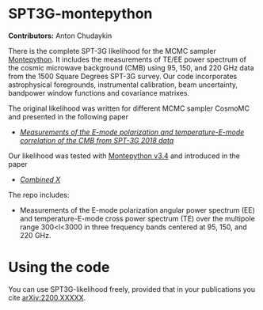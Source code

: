 # SPT3G-montepython

**Contributors:** Anton Chudaykin

There is the complete SPT-3G likelihood for the MCMC sampler [Montepython](https://github.com/brinckmann/montepython_public). It includes the measurements of TE/EE power spectrum of the cosmic microwave background (CMB) using 95, 150, and 220 GHz data from the 1500 Square Degrees SPT-3G survey. Our code incorporates astrophysical foregrounds, instrumental calibration, beam uncertainty, bandpower window functions and covariance matrixes.

The original likelihood was written for different MCMC sampler CosmoMC and presented in the following paper

* [*Measurements of the E-mode polarization and temperature-E-mode correlation of the CMB from SPT-3G 2018 data*](https://arxiv.org/abs/2101.01684)

Our likelihood was tested with [Montepython v3.4](https://baudren.github.io/montepython.html) and introduced in the paper

* [*Combined X*](https://arxiv.org/abs/2200.XXXXX)

The repo includes: 

* Measurements of the E-mode polarization angular power spectrum (EE) and temperature-E-mode cross power spectrum (TE) over the multipole range 300<l<3000 in three frequency bands centered at 95, 150, and 220 GHz.

# Using the code

You can use SPT3G-likelihood freely, provided that in your publications you cite [arXiv:2200.XXXXX](https://arxiv.org/abs/22XX.XXXXX). 
